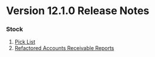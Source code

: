 # Version 12.1.0 Release Notes

### Stock

1. [Pick List](https://psmnext.com/docs/user/manual/en/stock/pick-list)
2. [Refactored Accounts Receivable Reports](https://psmnext.com/docs/user/manual/en/accounts/accounting-reports#2-accounting-statements)
